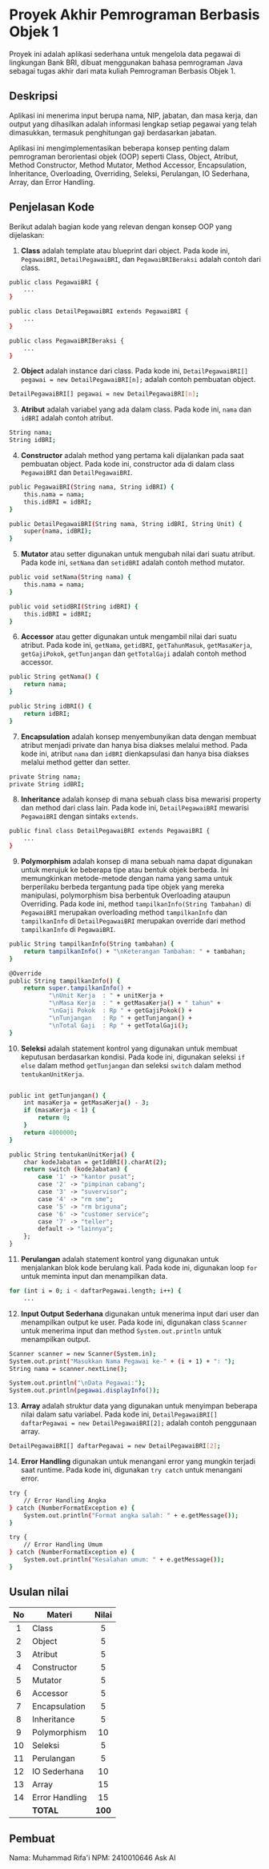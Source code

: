 # Proyek Akhir Pemrograman Berbasis Objek 1

Proyek ini adalah aplikasi sederhana untuk mengelola data pegawai di lingkungan Bank BRI, dibuat menggunakan bahasa pemrograman Java sebagai tugas akhir dari mata kuliah Pemrograman Berbasis Objek 1.

## Deskripsi

Aplikasi ini menerima input berupa nama, NIP, jabatan, dan masa kerja, dan output yang dihasilkan adalah informasi lengkap setiap pegawai yang telah dimasukkan, termasuk penghitungan gaji berdasarkan jabatan.

Aplikasi ini mengimplementasikan beberapa konsep penting dalam pemrograman berorientasi objek (OOP) seperti Class, Object, Atribut, Method Constructor, Method Mutator, Method Accessor, Encapsulation, Inheritance, Overloading, Overriding, Seleksi, Perulangan, IO Sederhana, Array, dan Error Handling.

## Penjelasan Kode

Berikut adalah bagian kode yang relevan dengan konsep OOP yang dijelaskan:

1. **Class** adalah template atau blueprint dari object. Pada kode ini, `PegawaiBRI`, `DetailPegawaiBRI`, dan `PegawaiBRIBeraksi` adalah contoh dari class.

```bash
public class PegawaiBRI {
    ...
}

public class DetailPegawaiBRI extends PegawaiBRI {
    ...
}

public class PegawaiBRIBeraksi {
    ...
}
```

2. **Object** adalah instance dari class. Pada kode ini, `DetailPegawaiBRI[] pegawai = new DetailPegawaiBRI[n];` adalah contoh pembuatan object.

```bash
DetailPegawaiBRI[] pegawai = new DetailPegawaiBRI[n];
```

3. **Atribut** adalah variabel yang ada dalam class. Pada kode ini, `nama` dan `idBRI` adalah contoh atribut.

```bash
String nama;
String idBRI;
```

4. **Constructor** adalah method yang pertama kali dijalankan pada saat pembuatan object. Pada kode ini, constructor ada di dalam class `PegawaiBRI` dan `DetailPegawaiBRI`.

```bash
public PegawaiBRI(String nama, String idBRI) {
    this.nama = nama;
    this.idBRI = idBRI;
}

public DetailPegawaiBRI(String nama, String idBRI, String Unit) {
    super(nama, idBRI);
}
```

5. **Mutator** atau setter digunakan untuk mengubah nilai dari suatu atribut. Pada kode ini, `setNama` dan `setidBRI` adalah contoh method mutator.

```bash
public void setNama(String nama) {
    this.nama = nama;
}

public void setidBRI(String idBRI) {
    this.idBRI = idBRI;
}
```

6. **Accessor** atau getter digunakan untuk mengambil nilai dari suatu atribut. Pada kode ini, `getNama`, `getidBRI`, `getTahunMasuk`, `getMasaKerja`, `getGajiPokok`, `getTunjangan` dan `getTotalGaji` adalah contoh method accessor.

```bash
public String getNama() {
    return nama;
}

public String idBRI() {
    return idBRI;
}
```

7. **Encapsulation** adalah konsep menyembunyikan data dengan membuat atribut menjadi private dan hanya bisa diakses melalui method. Pada kode ini, atribut `nama` dan `idBRI` dienkapsulasi dan hanya bisa diakses melalui method getter dan setter.

```bash
private String nama;
private String idBRI;
```

8. **Inheritance** adalah konsep di mana sebuah class bisa mewarisi property dan method dari class lain. Pada kode ini, `DetailPegawaiBRI` mewarisi `PegawaiBRI` dengan sintaks `extends`.

```bash
public final class DetailPegawaiBRI extends PegawaiBRI {
    ...
}
```

9. **Polymorphism** adalah konsep di mana sebuah nama dapat digunakan untuk merujuk ke beberapa tipe atau bentuk objek berbeda. Ini memungkinkan metode-metode dengan nama yang sama untuk berperilaku berbeda tergantung pada tipe objek yang mereka manipulasi, polymorphism bisa berbentuk Overloading ataupun Overriding. Pada kode ini, method `tampilkanInfo(String Tambahan)` di `PegawaiBRI` merupakan overloading method `tampilkanInfo` dan `tampilkanInfo` di `DetailPegawaiBRI` merupakan override dari method `tampilkanInfo` di `PegawaiBRI`.

```bash
public String tampilkanInfo(String tambahan) {
    return tampilkanInfo() + "\nKeterangan Tambahan: " + tambahan;
}

@Override
public String tampilkanInfo() {
    return super.tampilkanInfo() +
           "\nUnit Kerja  : " + unitKerja +
           "\nMasa Kerja  : " + getMasaKerja() + " tahun" +
           "\nGaji Pokok  : Rp " + getGajiPokok() +
           "\nTunjangan   : Rp " + getTunjangan() +
           "\nTotal Gaji  : Rp " + getTotalGaji();
}
```

10. **Seleksi** adalah statement kontrol yang digunakan untuk membuat keputusan berdasarkan kondisi. Pada kode ini, digunakan seleksi `if else` dalam method `getTunjangan` dan seleksi `switch` dalam method `tentukanUnitKerja`.

```bash

public int getTunjangan() {
    int masaKerja = getMasaKerja() - 3;
    if (masaKerja < 1) {
        return 0;
    }
    return 4000000;
}

public String tentukanUnitKerja() {
    char kodeJabatan = getIdBRI().charAt(2);
    return switch (kodeJabatan) {
        case '1' -> "kantor pusat";
        case '2' -> "pimpinan cabang";
        case '3' -> "suvervisor";
        case '4' -> "rm sme";
        case '5' -> "rm briguna";
        case '6' -> "customer service";
        case '7' -> "teller";
        default -> "lainnya";
    };
}
```

11. **Perulangan** adalah statement kontrol yang digunakan untuk menjalankan blok kode berulang kali. Pada kode ini, digunakan loop `for` untuk meminta input dan menampilkan data.

```bash
for (int i = 0; i < daftarPegawai.length; i++) {
    ...
```

12. **Input Output Sederhana** digunakan untuk menerima input dari user dan menampilkan output ke user. Pada kode ini, digunakan class `Scanner` untuk menerima input dan method `System.out.println` untuk menampilkan output.

```bash
Scanner scanner = new Scanner(System.in);
System.out.print("Masukkan Nama Pegawai ke-" + (i + 1) + ": ");
String nama = scanner.nextLine();

System.out.println("\nData Pegawai:");
System.out.println(pegawai.displayInfo());
```

13. **Array** adalah struktur data yang digunakan untuk menyimpan beberapa nilai dalam satu variabel. Pada kode ini, `DetailPegawaiBRI[] daftarPegawai = new DetailPegawaiBRI[2];` adalah contoh penggunaan array.

```bash
DetailPegawaiBRI[] daftarPegawai = new DetailPegawaiBRI[2];
```

14. **Error Handling** digunakan untuk menangani error yang mungkin terjadi saat runtime. Pada kode ini, digunakan `try catch` untuk menangani error.

```bash
try {
    // Error Handling Angka
} catch (NumberFormatException e) {
    System.out.println("Format angka salah: " + e.getMessage());
}

try {
    // Error Handling Umum
} catch (NumberFormatException e) {
    System.out.println("Kesalahan umum: " + e.getMessage());
}
```

## Usulan nilai

| No  | Materi         |  Nilai  |
| :-: | -------------- | :-----: |
|  1  | Class          |    5    |
|  2  | Object         |    5    |
|  3  | Atribut        |    5    |
|  4  | Constructor    |    5    |
|  5  | Mutator        |    5    |
|  6  | Accessor       |    5    |
|  7  | Encapsulation  |    5    |
|  8  | Inheritance    |    5    |
|  9  | Polymorphism   |   10    |
| 10  | Seleksi        |    5    |
| 11  | Perulangan     |    5    |
| 12  | IO Sederhana   |   10    |
| 13  | Array          |   15    |
| 14  | Error Handling |   15    |
|     | **TOTAL**      | **100** |

## Pembuat

Nama: Muhammad Rifa'i
NPM: 2410010646
Ask AI
